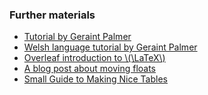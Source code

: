 ### Further materials

- [Tutorial by Geraint Palmer](http://www.geraintianpalmer.org.uk/teaching/latex-refresher/)
- [Welsh language tutorial by Geraint Palmer](http://www.geraintianpalmer.org.uk/teaching/latex-refresher/cy/)
- [Overleaf introduction to
  \\(\LaTeX\\)](https://www.overleaf.com/latex/learn/free-online-introduction-to-latex-part-1)
- [A blog post about moving
  floats](https://drvinceknight.blogspot.com/2013/12/explaining-floats-in-latex.html)
- [Small Guide to Making Nice Tables](https://www.inf.ethz.ch/personal/markusp/teaching/guides/guide-tables.pdf)
